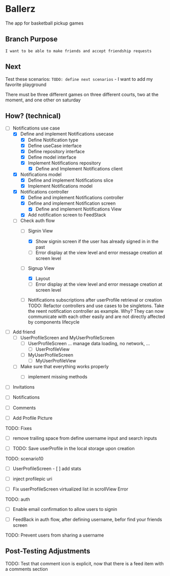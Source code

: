 # Ballerz
The app for basketball pickup games


## Branch Purpose
    I want to be able to make friends and accept friendship requests
## Next 
Test these scenarios:
    `TODO: define next scenarios` 
    - I want to add my favorite playground
        
There must be three different games on three different courts, two at the moment, and one other on saturday


## How? (technical)

- [ ] Notifications use case
    - [x] Define and implement Notifications usecase
        - [x] Define Notification type
        - [x] Define useCase interface
        - [x] Define repository interface
        - [x] Define model interface
        - [x] Implement Notifications repository
            - [x] Define and Implement Notifications client

    - [x] Notifications model
        - [x] Define and implement Notifications slice
        - [x] Implement Notifications model

    - [x] Notifications controller
        - [x] Define and implement Notifications controller
        - [x] Define and implement Notification screen
            - [x] Define and implement Notifications View
        - [x] Add notification screen to FeedStack

    * [ ] Check auth flow
        - [ ] Signin View
            - [x] Show signin screen if the user has already signed in in the past
            - [ ] Error display at the view level and error message creation at screen level
        - [ ] Signup View
            - [x] Layout
            - [ ] Error display at the view level and error message creation at screen level

        - [ ] Notifications subscriptions after userProfile retrieval or creation
        TODO: Refactor controllers and use cases to be singletons. Take the reent notification controller as example. Why? They can now communicate with each other easily and are not directly affected by components lifecycle


    

- [ ] Add friend
    - [ ] UserProfileScreen and MyUserProfileScreen
        - [ ] UserProfileScreen ... manage data loading, no network, ...
            - [ ] UserProfileView 
        - [ ] MyUserProfileScreen
            - [ ] MyUserProfileView

    - [ ] Make sure that everything works properly
        - [ ] implement missing methods


 

<!-- - [ ] Add place -->
- [ ] Invitations
- [ ] Notifications
- [ ] Comments


- [ ] Add Profile Picture




TODO: Fixes
- [ ] remove trailing space from define username input and search inputs 

* [ ] TODO: Save userProfile in the local storage upon creation


TODO: scenario10
- [ ] UserProfileScreen
            - [ ] add stats
* [ ] inject profilepic uri
* [ ] Fix userProfileScreen virtualized list in scrollView Error


TODO: auth
* [ ] Enable email confirmation to allow users to signin 
- [ ] FeedBack in auth flow, after defining username, befor find your friends screen


TODO: Prevent users from sharing a username






## Post-Testing Adjustments
TODO: Test that comment icon is explicit, now that there is a feed item with a comments section